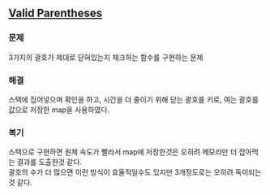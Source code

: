 ## [Valid Parentheses](https://leetcode.com/problems/valid-parentheses/?envType=problem-list-v2&envId=rab78cw1)

### 문제
3가지의 괄호가 제대로 닫혀있는지 체크하는 함수를 구현하는 문제

### 해결
스택에 집어넣으며 확인을 하고, 시간을 더 줄이기 위해 닫는 괄호를 키로, 여는 괄호를 값으로 저장한 map을 사용하였다.

### 복기
스택으로 구현하면 원체 속도가 빨라서 map에 저장한것은 오히려 메모리만 더 잡아먹는 결과를 도출한것 같다. <br/>
괄호의 수가 더 많으면 이런 방식이 효율적일수도 있지만 3개정도로는 오히려 독이되는 것 같다.
